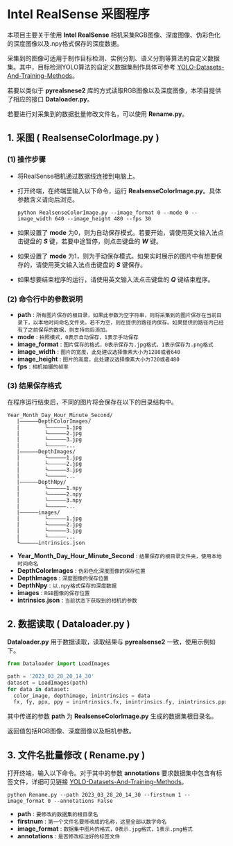 # Intel RealSense 采图程序

本项目主要关于使用 **Intel RealSense** 相机采集RGB图像、深度图像、伪彩色化的深度图像以及.npy格式保存的深度数据。

采集到的图像可适用于制作目标检测、实例分割、语义分割等算法的自定义数据集。其中，目标检测YOLO算法的自定义数据集制作具体可参考 [YOLO-Datasets-And-Training-Methods](https://github.com/Incalos/YOLO-Datasets-And-Training-Methods)。

若要以类似于 **pyrealsnese2** 库的方式读取RGB图像以及深度图像，本项目提供了相应的接口 **Dataloader.py**。

若要进行对采集到的数据批量修改文件名，可以使用 **Rename.py**。

## 1. 采图 ( RealsenseColorImage.py )

### (1) 操作步骤

* 将RealSense相机通过数据线连接到电脑上。

* 打开终端，在终端里输入以下命令，运行 **RealsenseColorImage.py**。具体参数含义请向后浏览。

   ```shell
   python RealsenseColorImage.py --image_format 0 --mode 0 --image_width 640 --image_height 480 --fps 30
   ```

* 如果设置了 **mode** 为0，则为自动保存模式。若要开始，请使用英文输入法点击键盘的 **_S_** 键，若要中途暂停，则点击键盘的 **_W_** 键。

* 如果设置了 **mode** 为1，则为手动保存模式。如果实时展示的图片中有想要保存的，请使用英文输入法点击键盘的 **_S_** 键保存。 

* 如果想要结束程序的运行，请使用英文输入法点击键盘的 **_Q_** 键结束程序。

### (2) 命令行中的参数说明

* **path** : `所有图片保存的根目录，如果此参数为空字符串，则将采集到的图片保存在当前目录下，以本地时间命名文件夹。若不为空，则在提供的路径内保存。如果提供的路径内已经有了之前保存的数据，则支持向后添加。`
* **mode** : `拍照模式，0表示自动保存，1表示手动保存`
* **image_format** : `图片保存的格式，0表示保存为.jpg格式，1表示保存为.png格式`
* **image_width** : `图片的宽度，此处建议选择像素大小为1280或者640`
* **image_height** : `图片的高度，此处建议选择像素大小为720或者480`
* **fps** : `相机拍摄的帧率`

### (3) 结果保存格式

在程序运行结束后，不同的图片将会保存在以下的目录结构中。

```
Year_Month_Day_Hour_Minute_Second/
   |——————DepthColorImages/
   |        └——————1.jpg
   |        └——————2.jpg  
   |        └——————3.jpg
   |        └——————...
   |——————DepthImages/
   |        └——————1.jpg
   |        └——————2.jpg 
   |        └——————3.jpg
   |        └——————...
   |——————DepthNpy/
   |        └——————1.npy
   |        └——————2.npy 
   |        └——————3.npy
   |        └——————...
   |——————images/
   |        └——————1.jpg
   |        └——————2.jpg  
   |        └——————3.jpg
   |        └——————...
   └——————intrinsics.json
```

* **Year_Month_Day_Hour_Minute_Second** : `结果保存的根目录文件夹，使用本地时间命名`
* **DepthColorImages** : `伪彩色化深度图像的保存位置`
* **DepthImages** : `深度图像的保存位置`
* **DepthNpy** : `以.npy格式保存的深度数据`
* **images** : `RGB图像的保存位置`
* **intrinsics.json** : `当前状态下获取到的相机的参数`

## 2. 数据读取 ( Dataloader.py )

**Dataloader.py** 用于数据读取，读取结果与 **pyrealsense2** 一致，使用示例如下。

```python
from Dataloader import LoadImages

path = '2023_03_28_20_14_30'
dataset = LoadImages(path)
for data in dataset:
  color_image, depthimage, inintrinsics = data
  fx, fy, ppx, ppy = inintrinsics.fx, inintrinsics.fy, inintrinsics.ppx, inintrinsics.ppy
```

其中传递的参数 **path** 为 **RealsenseColorImage.py** 生成的数据集根目录名。

返回值包括RGB图像、深度图像以及相机参数。

## 3. 文件名批量修改 ( Rename.py )

打开终端，输入以下命令。对于其中的参数 **annotations** 要求数据集中包含有标签文件，详细可见链接 [YOLO-Datasets-And-Training-Methods](https://github.com/Incalos/YOLO-Datasets-And-Training-Methods)。

```shell
python Rename.py --path 2023_03_28_20_14_30 --firstnum 1 --image_format 0 --annotations False
```

* **path** : `要修改的数据集的根目录名`
* **firstnum** : `第一个文件名要修改成的名称，这里全部以数字命名`
* **image_format** : `数据集中图片的格式，0表示.jpg格式，1表示.png格式`
* **annotations** : `是否修改标注好的标签文件`